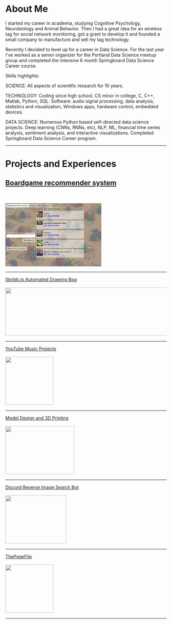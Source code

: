 # About Me

I started my career in academia, studying Cognitive Psychology, Neurobiology and Animal Behavior. Then I had a great idea for an wireless tag for social network monitoring, got a grant to develop it and founded a small company to manufacture and sell my tag technology. 

Recently I decided to level up for a career in Data Science. For the last year I've worked as a senior organizer for the Portland Data Science meetup group and completed the intensive 6 month Springboard Data Science Career course. 

Skills highlights: 

SCIENCE: All aspects of scientific research for 10 years. 

TECHNOLOGY: Coding since high school, CS minor in college, C, C++, Matlab, Python, SQL. Software: audio signal processing, data analysis, statistics and visualization, Windows apps, hardware control, embedded devices.

DATA SCIENCE: Numerous Python based self-directed data science projects. Deep learning (CNNs, RNNs, etc), NLP, ML, financial time series analysis, sentiment analysis, and interactive visualizations. Completed Springboard Data Science Career program.

---

# Projects and Experiences

## [Boardgame recommender system](/boardgame_recommender)
<br><br>
<img src="images/projects/bg_rec_app_simple.png" width="300" href="https://johnmburt.github.io/boardgame_recommender"/>

---

[Skribb.io Automated Drawing Bog](/skribblio_bot)
<br><br>
<img src="https://skribbl.io/res/logo.gif" style="width:534px;height:150px;" href="https://thomasjbarlow.com/skribblio_bot"/>

---

[YouTube Music Projects](/youtube_channel)
<br><br>
<img src="images/op1-simplified.jpg" style="width:150px;height:150px;" href="https://thomasjbarlow.com/youtube_channel"/>

---

[Model Design and 3D Printing](/model_design)
<br><br>
<img src="https://cdn.thingiverse.com/renders/ea/1b/d0/88/82/e57b3c2c844194c33cb7e79efb715a03_preview_featured.jpg" style="width:215px;height:150px;" href="https://thomasjbarlow.com/model_design"/>

---

[Discord Reverse Image Search Bot](/discord_search_bot)
<br><br>
<img src="https://discordapp.com/assets/20d185289ca0178b8dd30d7605f6dc72.svg" style="width:190px;height:150px;" href="https://thomasjbarlow.com/discord_search_bot"/>

---

[ThePageFlip](/thepageflip)
<br><br>
<img src="images/thepageflip.jpg?raw=true" style="width:150px;height:150px;" href="https://thomasjbarlow.com/thepageflip"/>

---



